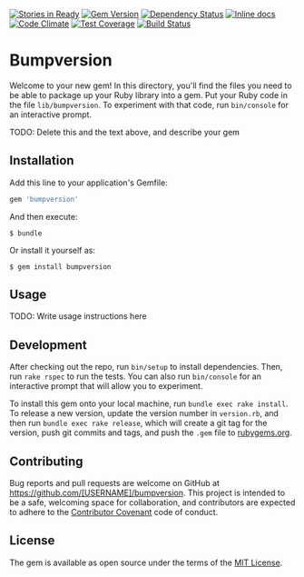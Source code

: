 [![Stories in Ready](https://badge.waffle.io/dlanileonardo/bumpversion.png?label=ready&title=Ready)](https://waffle.io/dlanileonardo/bumpversion)
[![Gem Version](https://badge.fury.io/rb/bumpversion.svg)](http://badge.fury.io/rb/bumpversion)
[![Dependency Status](https://gemnasium.com/dlanileonardo/bumpversion.svg)](https://gemnasium.com/dlanileonardo/bumpversion)
[![Inline docs](http://inch-ci.org/github/dlanileonardo/bumpversion.svg)](http://inch-ci.org/github/dlanileonardo/bumpversion)
[![Code Climate](https://codeclimate.com/github/dlanileonardo/bumpversion/badges/gpa.svg)](https://codeclimate.com/github/dlanileonardo/bumpversion)
[![Test Coverage](https://codeclimate.com/github/dlanileonardo/bumpversion/badges/coverage.svg)](https://codeclimate.com/github/dlanileonardo/bumpversion/coverage)
[![Build Status](https://travis-ci.org/dlanileonardo/bumpversion.svg?branch=master)](https://travis-ci.org/dlanileonardo/bumpversion)

# Bumpversion

Welcome to your new gem! In this directory, you'll find the files you need to be able to package up your Ruby library into a gem. Put your Ruby code in the file `lib/bumpversion`. To experiment with that code, run `bin/console` for an interactive prompt.

TODO: Delete this and the text above, and describe your gem

## Installation

Add this line to your application's Gemfile:

```ruby
gem 'bumpversion'
```

And then execute:

    $ bundle

Or install it yourself as:

    $ gem install bumpversion

## Usage

TODO: Write usage instructions here

## Development

After checking out the repo, run `bin/setup` to install dependencies. Then, run `rake rspec` to run the tests. You can also run `bin/console` for an interactive prompt that will allow you to experiment.

To install this gem onto your local machine, run `bundle exec rake install`. To release a new version, update the version number in `version.rb`, and then run `bundle exec rake release`, which will create a git tag for the version, push git commits and tags, and push the `.gem` file to [rubygems.org](https://rubygems.org).

## Contributing

Bug reports and pull requests are welcome on GitHub at https://github.com/[USERNAME]/bumpversion. This project is intended to be a safe, welcoming space for collaboration, and contributors are expected to adhere to the [Contributor Covenant](contributor-covenant.org) code of conduct.


## License

The gem is available as open source under the terms of the [MIT License](http://opensource.org/licenses/MIT).

